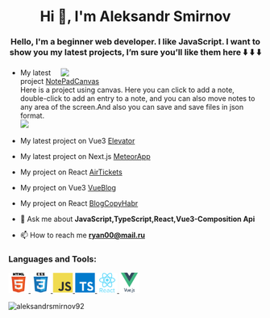 <h1 align="center">Hi 👋, I'm Aleksandr Smirnov</h1>
<h3 align="center">Hello, I'm a beginner web developer. I like JavaScript. 
I want to show you my latest projects, I’m sure you’ll like them here &#11015;&#65039; &#11015;&#65039; &#11015;&#65039;  </h3> 


<img align="right" width="400" src="https://miro.medium.com/v2/resize:fit:640/1*-tOldEbfjijxn9VqZeULqg.gif"/>

- My latest project  [NotePadCanvas](https://github.com/AleksandrSmirnov92/notepad-canvas) <br/> Here is a project using canvas. Here you can click to add a note, double-click to add an entry to a note, and you can also move notes to any area of ​​the screen.And also you can save and save files in json format. <br/>
  <img width="200" src="https://github.com/AleksandrSmirnov92/notepad-canvas/assets/83553039/6afbed1d-2d24-4fe8-bae1-f149cac437ac">
- My latest project on Vue3 [Elevator](https://github.com/AleksandrSmirnov92/elevatorTestProjectVue)

- My latest project on Next.js [MeteorApp](https://github.com/AleksandrSmirnov92/meteorApp)

- My project on React [AirTickets](https://github.com/AleksandrSmirnov92/airTicketsProject) 

- My project on Vue3 [VueBlog](https://github.com/AleksandrSmirnov92/VueBlog) 

- My project on React [BlogCopyHabr](https://github.com/AleksandrSmirnov92/BlogCopyHabr)

- 💬 Ask me about **JavaScript,TypeScript,React,Vue3-Composition Api**

- 📫 How to reach me **ryan00@mail.ru**

<h3 align="left">Languages and Tools:</h3>
<p align="left">  <a href="https://www.w3.org/html/" target="_blank" rel="noreferrer"> <img src="https://raw.githubusercontent.com/devicons/devicon/master/icons/html5/html5-original-wordmark.svg" alt="html5" width="40" height="40"/> </a> 
  <a href="https://www.w3schools.com/css/" target="_blank" rel="noreferrer"> <img src="https://raw.githubusercontent.com/devicons/devicon/master/icons/css3/css3-original-wordmark.svg" alt="css3" width="40" height="40"/> </a>
  <a href="https://developer.mozilla.org/en-US/docs/Web/JavaScript" target="_blank" rel="noreferrer"> <img src="https://raw.githubusercontent.com/devicons/devicon/master/icons/javascript/javascript-original.svg" alt="javascript" width="40" height="40"/> </a> 
  <a href="https://www.typescriptlang.org/" target="_blank" rel="noreferrer"> <img src="https://raw.githubusercontent.com/devicons/devicon/master/icons/typescript/typescript-original.svg" alt="typescript" width="40" height="40"/> </a>
  <a href="https://reactjs.org/" target="_blank" rel="noreferrer"> <img src="https://raw.githubusercontent.com/devicons/devicon/master/icons/react/react-original-wordmark.svg" alt="react" width="40" height="40"/> </a> 
  <a href="https://vuejs.org/" target="_blank" rel="noreferrer"> <img src="https://raw.githubusercontent.com/devicons/devicon/master/icons/vuejs/vuejs-original-wordmark.svg" alt="vuejs" width="40" height="40"/> </a> </p>

<p><img align="center" src="https://github-readme-stats.vercel.app/api/top-langs?username=aleksandrsmirnov92&show_icons=true&locale=en&layout=compact" alt="aleksandrsmirnov92" /></p>
